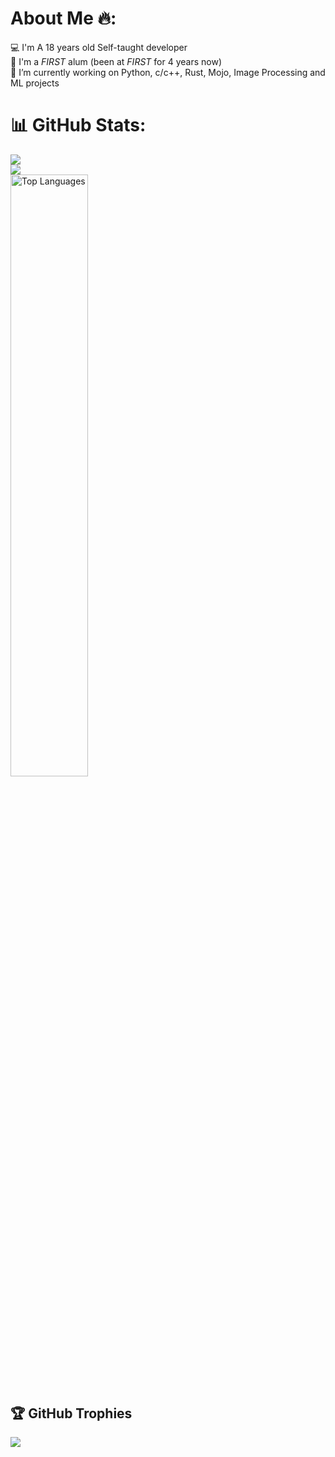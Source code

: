 # About Me 🔥:
💻 I'm A 18 years old Self-taught developer<br>
🤖 I'm a _FIRST_ alum (been at _FIRST_ for 4 years now)<br>
🔭 I’m currently working on Python, c/c++, Rust, Mojo, Image Processing and ML projects<br> 
# 📊 GitHub Stats:
![](https://github-readme-stats.vercel.app/api?username=sagi21805&theme=blueberry&hide_border=false&include_all_commits=false&count_private=true)<br/>
![](https://github-readme-streak-stats.herokuapp.com/?user=sagi21805&theme=blueberry&hide_border=false)<br/>
<a><img src="https://github-readme-stats.vercel.app/api/top-langs/?username=sagi21805&langs_count=20&theme=blueberry&hide_progress=false&hide_border=false&include_all_commits=true&count_private=true" alt="Top Languages" width="49.7%" height="auto"></a>

## 🏆 GitHub Trophies
![](https://github-profile-trophy.vercel.app/?username=sagi21805&theme=radical&no-frame=false&no-bg=true&margin-w=4)


